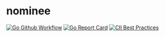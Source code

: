 # nominee

[![Go Github Workflow](https://github.com/mlyahmed/nominee/workflows/Go/badge.svg)](https://github.com/mlyahmed/nominee/actions?query=workflow%3AGo)
[![Go Report Card](https://goreportcard.com/badge/github.com/mlyahmed/nominee)](https://goreportcard.com/report/github.com/mlyahmed/nominee)
[![CII Best Practices](https://bestpractices.coreinfrastructure.org/projects/4549/badge)](https://bestpractices.coreinfrastructure.org/projects/4549)